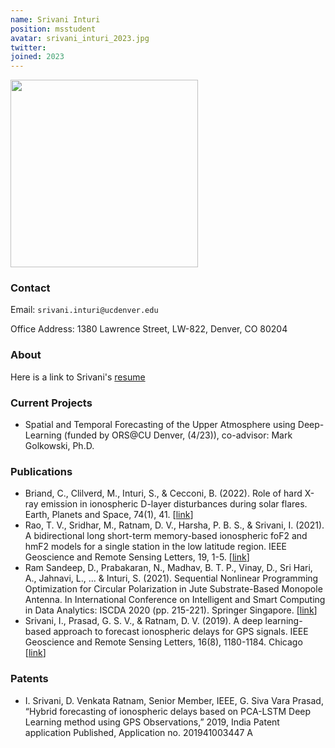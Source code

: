 ```yaml
---
name: Srivani Inturi 
position: msstudent
avatar: srivani_inturi_2023.jpg
twitter:
joined: 2023
---
```


<img width="300" src="{{site.baseurl}}/images/people/{{page.avatar}}" data-action="zoom">

### Contact

Email: `srivani.inturi@ucdenver.edu`<br>

Office Address: 1380 Lawrence Street, LW-822, Denver, CO 80204<br>

### About

Here is a link to Srivani's  [resume](/files/people/Srivani_Inturi_Resume.pdf)

### Current Projects
- Spatial and Temporal Forecasting of the Upper Atmosphere using Deep-Learning (funded by ORS@CU Denver, (4/23)), co-advisor: Mark Golkowski, Ph.D.

### Publications
- Briand, C., Clilverd, M., Inturi, S., & Cecconi, B. (2022). Role of hard X-ray emission in ionospheric D-layer disturbances during solar flares. Earth, Planets and Space, 74(1), 41. [[link](https://doi.org/10.1186/s40623-022-01598-2)]
- Rao, T. V., Sridhar, M., Ratnam, D. V., Harsha, P. B. S., & Srivani, I. (2021). A bidirectional long short-term memory-based ionospheric foF2 and hmF2 models for a single station in the low latitude region. IEEE Geoscience and Remote Sensing Letters, 19, 1-5. [[link](https://doi.org/10.1109/LGRS.2020.3045702)]
- Ram Sandeep, D., Prabakaran, N., Madhav, B. T. P., Vinay, D., Sri Hari, A., Jahnavi, L., ... & Inturi, S. (2021). Sequential Nonlinear Programming Optimization for Circular Polarization in Jute Substrate-Based Monopole Antenna. In International Conference on Intelligent and Smart Computing in Data Analytics: ISCDA 2020 (pp. 215-221). Springer Singapore. [[link](https://doi.org/10.1007/978-981-33-6176-8_24)]
- Srivani, I., Prasad, G. S. V., & Ratnam, D. V. (2019). A deep learning-based approach to forecast ionospheric delays for GPS signals. IEEE Geoscience and Remote Sensing Letters, 16(8), 1180-1184. Chicago [[link](https://doi.org/10.1109/LGRS.2019.2895112)]


### Patents
* I. Srivani, D. Venkata Ratnam, Senior Member, IEEE, G. Siva Vara Prasad, “Hybrid forecasting of ionospheric delays based on PCA-LSTM Deep Learning method using GPS Observations,” 2019, India Patent application Published, Application no. 201941003447 A


